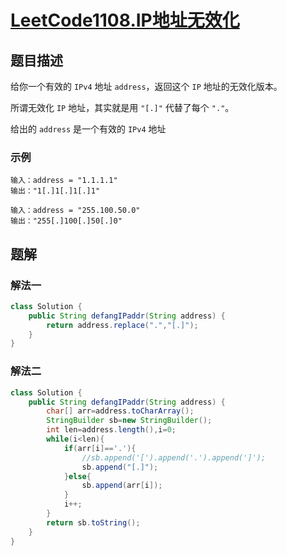 # [LeetCode1108.IP地址无效化](https://leetcode-cn.com/problems/defanging-an-ip-address/)
## 题目描述
给你一个有效的 `IPv4` 地址 `address`，返回这个 `IP` 地址的无效化版本。

所谓无效化 `IP` 地址，其实就是用 `"[.]"` 代替了每个 `"."`。

给出的 `address` 是一个有效的 `IPv4` 地址

### 示例
```
输入：address = "1.1.1.1"
输出："1[.]1[.]1[.]1"
```
```
输入：address = "255.100.50.0"
输出："255[.]100[.]50[.]0"
```
## 题解
### 解法一
```java
class Solution {
    public String defangIPaddr(String address) {
        return address.replace(".","[.]");   
    }
}
```
### 解法二
```java
class Solution {
    public String defangIPaddr(String address) {
        char[] arr=address.toCharArray();
        StringBuilder sb=new StringBuilder();
        int len=address.length(),i=0;
        while(i<len){
            if(arr[i]=='.'){
                //sb.append('[').append('.').append(']');
                sb.append("[.]");
            }else{
                sb.append(arr[i]);
            }
            i++;
        }
        return sb.toString();
    }
}
```

